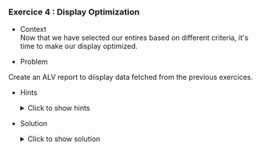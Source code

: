 ### Exercice 4 : Display Optimization


- Context \
Now that we have selected our entires based on different criteria, it's time to make our display optimized.
 
- Problem  

 Create an ALV report to diisplay data fetched from the previous exercices. 

   - Hints 
        <details>
        <summary> Click to show hints </summary>

        * Create a dedicated screen and design it's components for displaying our ALV report in a similar way that we created our include files

        * "link" your custom screen with your source code using the class **cl_gui_custom_container** and **cl_gui_alv_grid**
        
        * find a way to display your data in an ALV report after calling the screen you made.
        </details>

        
- Solution
    <details>
    <summary> Click to show solution </summary>
    
    ##### Step 1: Creating the custom screen 

    Let's start off by creating our new screen that will hold the ALV report. It can be created in a similar way we created our Include files: through the repository browser.

    ![Screen_Create](https://github.com/Fabeure/ABAP-Initiation/blob/main/Images/Screen_Create.png?raw=true)

    Give your screen a unique number. This number will be used to access the screen in your source code.

    ![Screen_Number](https://github.com/Fabeure/ABAP-Initiation/blob/main/Images/Screen_Number.png?raw=true)

    Now that our screen has been created, we need to code it's **flow logic**.

    The flow logic of the screen is simply how the screen will operate. We can visualize it using this flow chart

    ``` mermaid
      graph TD;
            A[Call Screen 001]-->B[PROCESS BEFORE OUTPUT];
            B[PROCESS BEFORE OUTPUT]-->C[WAIT FOR USER INTERACTION];
            C[WAIT FOR USER INTERACTION]-->D[PROCESS AFTER INPUT];
            D -->E[EXIT SCREEN];
            D -- Program returns to PROCESS BEFORE OUTPUT every time -->B;
            
    ```

    In summary, when you first call your screen, the PROCESS BEFORE OUTPUT code will be executed.
    Then, the screen will wait for user input. 
    After the user input comes in, the PROCESS AFTER INPUT code will be executed and then the screen loops back to the PROCESS BEFORE OUTPUT code. 
    This will keep happening until the user decides to exit the screen.

    Back to our source code, lets un-comment our PROCESS BEFORE OUTPUT and PROCESS AFTER INPUT modules.

    ![Uncomment](https://github.com/Fabeure/ABAP-Initiation/blob/main/Images/Uncomment.png?raw=true)

    Double on each module and create it (you will be prompted to create a new object for each module).

    Your project structure should look something like this now: 

    ![Modules](https://github.com/Fabeure/ABAP-Initiation/blob/main/Images/Modules.png?raw=true)

    Let's first take a look at our STATUS module (This is the module that will be executed every time you do an action once the screen is called)

    ![status](https://github.com/Fabeure/ABAP-Initiation/blob/main/Images/status.png?raw=true)  

    Let's uncomment the status and and title bar and create both object by **double clicking on their names**

    Your project structure should look like this now

    ![Status_Uncommented](https://github.com/Fabeure/ABAP-Initiation/blob/main/Images/Status_Uncommented.png?raw=true)


    The title bar is the title that will be show on top of your screen after you call it, and it doesnt affect the contents of the screen.

    The GUI status represents the buttons and shortcuts the user will be able to see and use after calling the screen. 


    Let's setup a few usefull keys so the user can navigate in and out of the screen.

    First add the keys in the Function Keys tab of the GUI STATUS 

    ![Keys](https://github.com/Fabeure/ABAP-Initiation/blob/main/Images/Keys.png?raw=true)

    Now let's move over to the **USER COMMANDS** module. This is where we will code the logic of our keys


    ```abap
      *----------------------------------------------------------------------*
      ***INCLUDE ZMM_DOCUMENTATION_SABER_USEI01.
      *----------------------------------------------------------------------*
      *&---------------------------------------------------------------------*
      *&      Module  USER_COMMAND_0001  INPUT
      *&---------------------------------------------------------------------*
      *       text
      *----------------------------------------------------------------------*
      MODULE USER_COMMAND_0001 INPUT.
      CASE sy-ucomm. "the SY-UCOMM variable allows us to access which user command has been sent to the system
      WHEN 'BACK'.
      LEAVE TO SCREEN 0.
      WHEN 'LEAVE'.
      LEAVE PROGRAM.
      WHEN 'EXIT'.
      LEAVE PROGRAM.
      ENDCASE.
      ENDMODULE.
    ```	



    We can now call our screen from our main and take a look at it

    ``` abap
         DATA : s_idsal TYPE ZEXOSALARIES-ID_SAL,
            s_nomsal TYPE ZEXOSALARIES-NOM_SALARIES,
            s_prenomsal TYPE ZEXOSALARIES-PRENOM_SALARIES,
            s_datnaissancesal TYPE ZEXOSALARIES-DATE_DE_NAISSANCE,
            it_salaries TYPE TABLE OF ZEXOSALARIES,
            wa_salaries TYPE ZEXOSALARIES.

      DATA : it_societe TYPE TABLE OF T001,
            wa_societe TYPE T001.

      SELECT-OPTIONS :
                  s_id for s_idsal,
                  s_nom for s_nomsal NO INTERVALS,
                  s_prenom for s_prenomsal NO INTERVALS,
                  s_dat for s_datnaissancesal.


      PERFORM SELECT_SALARIES.
      PERFORM SORT_SALARIES.
      PERFORM SELECT_SOCIETES.
      PERFORM WRITE_SALARIES.

      CALL SCREEN 001.

      INCLUDE ZIMM_DOCUMENTATION_F01.
      INCLUDE zmm_documentation_saber_stao01.
      INCLUDE zmm_documentation_saber_usei01.
    ```

    We now have an empty screen. 

    ![Screen_Empty](https://github.com/Fabeure/ABAP-Initiation/blob/main/Images/Screen_Empty.png?raw=true)



    ##### Step 2: Designing a custom container

    ##### Step 3: linking our custom screen and container to our source code

    ##### Step 4: Preparing our data for display

    ##### Step 5: Displaying the data 

    </details>

